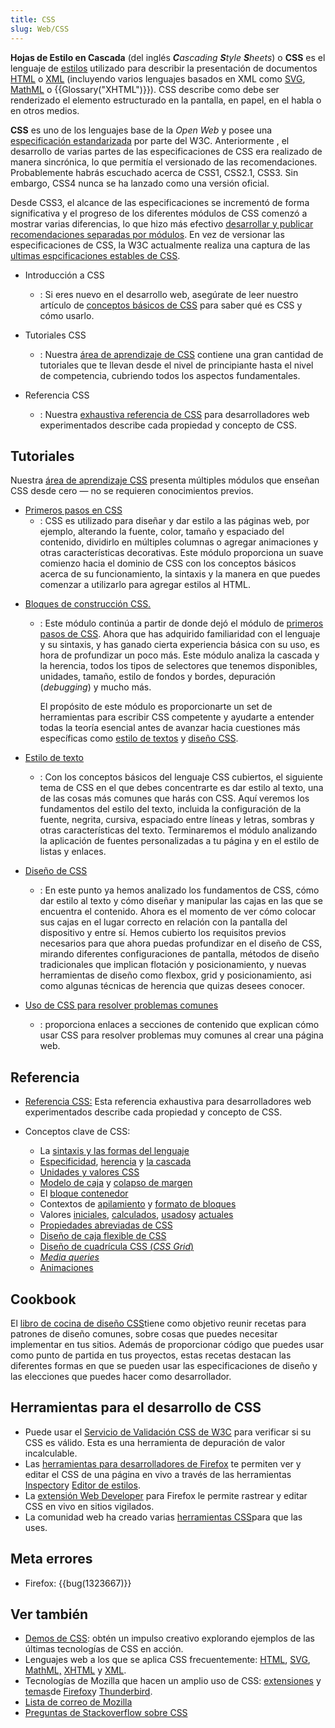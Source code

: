 ```yaml
---
title: CSS
slug: Web/CSS
---
```


**Hojas de Estilo en Cascada** (del inglés _**C**ascading **S**tyle **S**heets_) o **CSS** es el lenguaje de [estilos](/es/docs/Web/API/StyleSheet) utilizado para describir la presentación de documentos [HTML](/es/docs/HTML) o [XML](/es/docs/XML) (incluyendo varios lenguajes basados en XML como [SVG](/es/docs/Web/SVG), [MathML](/es/docs/Web/MathML) o {{Glossary("XHTML")}}). CSS describe como debe ser renderizado el elemento estructurado en la pantalla, en papel, en el habla o en otros medios.

**CSS** es uno de los lenguajes base de la _Open Web_ y posee una [especificación estandarizada](http://www.w3.org/Style/CSS/#specs) por parte del W3C. Anteriormente , el desarrollo de varias partes de las especificaciones de CSS era realizado de manera sincrónica, lo que permitía el versionado de las recomendaciones. Probablemente habrás escuchado acerca de CSS1, CSS2.1, CSS3. Sin embargo, CSS4 nunca se ha lanzado como una versión oficial.

Desde CSS3, el alcance de las especificaciones se incrementó de forma significativa y el progreso de los diferentes módulos de CSS comenzó a mostrar varias diferencias, lo que hizo más efectivo [desarrollar y publicar recomendaciones separadas por módulos](https://www.w3.org/Style/CSS/current-work). En vez de versionar las especificaciones de CSS, la W3C actualmente realiza una captura de las [ultimas espcificaciones estables de CSS](https://www.w3.org/TR/css/).

- Introducción a CSS

  - : Si eres nuevo en el desarrollo web, asegúrate de leer nuestro artículo de [conceptos básicos de CSS](/es/docs/Learn/Getting_started_with_the_web/CSS_basics) para saber qué es CSS y cómo usarlo.

- Tutoriales CSS

  - : Nuestra [área de aprendizaje de CSS](/es/docs/Learn/CSS) contiene una gran cantidad de tutoriales que te llevan desde el nivel de principiante hasta el nivel de competencia, cubriendo todos los aspectos fundamentales.

- Referencia CSS

  - : Nuestra [exhaustiva referencia de CSS](/es/docs/Web/CSS/Reference) para desarrolladores web experimentados describe cada propiedad y concepto de CSS.

## Tutoriales

Nuestra [área de aprendizaje CSS](/es/docs/Learn/CSS) presenta múltiples módulos que enseñan CSS desde cero — no se requieren conocimientos previos.

- [Primeros pasos en CSS](/es/docs/Learn/CSS/Introduction_to_CSS)
  - : CSS es utilizado para diseñar y dar estilo a las páginas web, por ejemplo, alterando la fuente, color, tamaño y espaciado del contenido, dividirlo en múltiples columnas o agregar animaciones y otras características decorativas. Este módulo proporciona un suave comienzo hacia el dominio de CSS con los conceptos básicos acerca de su funcionamiento, la sintaxis y la manera en que puedes comenzar a utilizarlo para agregar estilos al HTML.

<!---->

- [Bloques de construcción CSS.](/es/docs/Learn/CSS/Building_blocks)

  - : Este módulo continúa a partir de donde dejó el módulo de [primeros pasos de CSS](/es/docs/Learn/CSS/Introduction_to_CSS). Ahora que has adquirido familiaridad con el lenguaje y su sintaxis, y has ganado cierta experiencia básica con su uso, es hora de profundizar un poco más. Este módulo analiza la cascada y la herencia, todos los tipos de selectores que tenemos disponibles, unidades, tamaño, estilo de fondos y bordes, depuración (_debugging_) y mucho más.

    El propósito de este módulo es proporcionarte un set de herramientas para escribir CSS competente y ayudarte a entender todas la teoría esencial antes de avanzar hacia cuestiones más específicas como [estilo de textos](/es/docs/Learn/CSS/Styling_text) y [diseño CSS](/es/docs/Learn/CSS/CSS_layout).

- [Estilo de texto](/es/docs/Learn/CSS/Styling_text)
  - : Con los conceptos básicos del lenguaje CSS cubiertos, el siguiente tema de CSS en el que debes concentrarte es dar estilo al texto, una de las cosas más comunes que harás con CSS. Aquí veremos los fundamentos del estilo del texto, incluida la configuración de la fuente, negrita, cursiva, espaciado entre líneas y letras, sombras y otras características del texto. Terminaremos el módulo analizando la aplicación de fuentes personalizadas a tu página y en el estilo de listas y enlaces.
- [Diseño de CSS](/es/docs/Learn/CSS/CSS_layout)
  - : En este punto ya hemos analizado los fundamentos de CSS, cómo dar estilo al texto y cómo diseñar y manipular las cajas en las que se encuentra el contenido. Ahora es el momento de ver cómo colocar sus cajas en el lugar correcto en relación con la pantalla del dispositivo y entre sí. Hemos cubierto los requisitos previos necesarios para que ahora puedas profundizar en el diseño de CSS, mirando diferentes configuraciones de pantalla, métodos de diseño tradicionales que implican flotación y posicionamiento, y nuevas herramientas de diseño como flexbox, grid y posicionamiento, asi como algunas técnicas de herencia que quizas desees conocer.
- [Uso de CSS para resolver problemas comunes](/es/docs/Learn/CSS/S%C3%A1bercomo)
  - : proporciona enlaces a secciones de contenido que explican cómo usar CSS para resolver problemas muy comunes al crear una página web.

## Referencia

- [Referencia CSS:](/es/docs/Web/CSS/Reference) Esta referencia exhaustiva para desarrolladores web experimentados describe cada propiedad y concepto de CSS.
- Conceptos clave de CSS:

  - La [sintaxis y las formas del lenguaje](/es/docs/CSS/Syntax)
  - [Especificidad](/es/docs/CSS/Specificity), [herencia](/es/docs/CSS/inheritance) y [la cascada](/es/docs/Web/CSS/Cascade)
  - [Unidades y valores CSS](/es/docs/Web/CSS/CSS_Values_and_Units)
  - [Modelo de caja](/es/docs/CSS/box_model) y [colapso de margen](/es/docs/CSS/margin_collapsing)
  - El [bloque contenedor](/es/docs/Web/CSS/All_About_The_Containing_Block)
  - Contextos de [apilamiento](/es/docs/CSS/Understanding_z-index/The_stacking_context) y [formato de bloques](/es/docs/CSS/block_formatting_context)
  - Valores [iniciales](/es/docs/CSS/initial_value), [calculados](/es/docs/CSS/computed_value), [usados](/es/docs/CSS/used_value)y [actuales](/es/docs/CSS/actual_value)
  - [Propiedades abreviadas de CSS](/es/docs/Web/CSS/Shorthand_properties)
  - [Diseño de caja flexible de CSS](/es/docs/Web/CSS/CSS_Flexible_Box_Layout)
  - [Diseño de cuadrícula CSS (_CSS Grid_)](/es/docs/Web/CSS/CSS_Grid_Layout)
  - _[Media queries](/es/docs/Web/CSS/Media_Queries)_
  - [Animaciones](/es/docs/Web/CSS/animation)

## Cookbook

El [libro de cocina de diseño CSS](/es/docs/Web/CSS/Layout_cookbook)[](/es/docs/Web/CSS/Layout_cookbook)tiene como objetivo reunir recetas para patrones de diseño comunes, sobre cosas que puedes necesitar implementar en tus sitios. Además de proporcionar código que puedes usar como punto de partida en tus proyectos, estas recetas destacan las diferentes formas en que se pueden usar las especificaciones de diseño y las elecciones que puedes hacer como desarrollador.

## Herramientas para el desarrollo de CSS

- Puede usar el [Servicio de Validación CSS de W3C](https://jigsaw.w3.org/css-validator/) para verificar si su CSS es válido. Esta es una herramienta de depuración de valor incalculable.
- Las [herramientas para desarrolladores de Firefox](/es/docs/Tools) te permiten ver y editar el CSS de una página en vivo a través de las herramientas [Inspector](/es/docs/Tools/Page_Inspector)y [Editor de estilos](/es/docs/Tools/Style_Editor).
- La [extensión Web Developer](https://addons.mozilla.org/es/firefox/addon/60) para Firefox le permite rastrear y editar CSS en vivo en sitios vigilados.
- La comunidad web ha creado varias [herramientas CSS](/es/docs/Web/CSS/Tools)para que las uses.

## Meta errores

- Firefox: {{bug(1323667)}}

## Ver también

- [Demos de CSS](/es/docs/Web/Demos_of_open_web_technologies#CSS): obtén un impulso creativo explorando ejemplos de las últimas tecnologías de CSS en acción.
- Lenguajes web a los que se aplica CSS frecuentemente: [HTML](/es/docs/HTML), [SVG](/es/docs/SVG), [MathML,](/es/docs/Web/MathML) [XHTML](/es/docs/XHTML) y [XML](/es/docs/XML).
- Tecnologías de Mozilla que hacen un amplio uso de CSS: [extensiones](/es/docs/Extensions) y [temas](/es/Add-ons/Themes)de [Firefox](/es/Firefox)y [Thunderbird](/es/docs/Mozilla/Thunderbird).
- [Lista de correo de Mozilla](https://lists.mozilla.org/listinfo/dev-tech-layout)
- [Preguntas de Stackoverflow sobre CSS](https://stackoverflow.com/questions/tagged/css)
